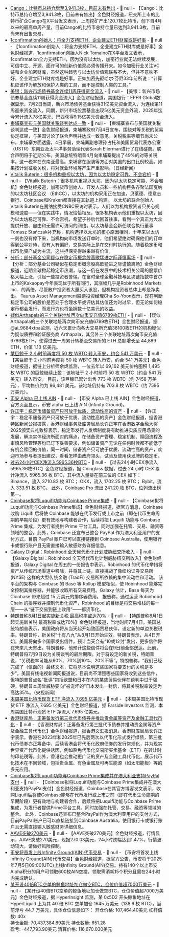 - [Cango：比特币总持仓增至3,941.3枚，目前未有售出](https://x.com/Cango_Group/status/1941097158712918439) - 📰 null - 【Cango：比特币总持仓增至3,941.3枚，目前未有售出】金色财经报道，纽交所上市的比特币矿企Cango在X平台发文表示，上周挖矿产出120.7枚比特币，创下自4月以来的最高单周产量，目前Cango的比特币总持仓量已达到3,941.3枚，目前尚未有出售交易。
- [1confirmation创始人：将全力支持ETH，企业建立ETH财库或是好事](https://x.com/NTmoney/status/1941466202179793096) - 📰 null - 【1confirmation创始人：将全力支持ETH，企业建立ETH财库或是好事】金色财经报道，1confirmation创始人Nick Tomaino在X平台发文表示，1confirmation全力支持ETH，因为没有以太坊，加密行业就无法继续发展，可信中立、开源、面许可的创新价值观必须传播开来。如今加密行业关注VC链和企业加密财库，虽然这种趋势与以太坊价值观联系不大，但并不意味不好，企业建立ETH财库或是好事。正如加密先驱哈尔·芬尼33年前所说：“计算机应该作为解放和保护人类的工具，而不是控制人类的工具。”
- [美银：新兴市场债券基金连续11周获得资金流入]() - 📰 null - 【美银：新兴市场债券基金连续11周获得资金流入】金色财经报道，美国银行：EPFR Global数据显示，7月2日当周，新兴市场债务基金获得31亿美元资金流入，为连续第11周迎来资金流入。同期，新兴市场股票基金出现5亿美元资金外流，2025年迄今累计流入78亿美元、巴西获得9.15亿美元资金流入。
- [柬埔寨宣布与美国就关税谈判达成一致]() - 📰 null - 【柬埔寨宣布与美国就关税谈判达成一致】金色财经报道，柬埔寨政府7月4日宣布，围绕对等关税的贸易协定框架，与美国讨论了联合声明并达成一致意见。关税税率等细节尚未公布。柬埔寨方面透露，4日早晨，柬埔寨副总理孙占托和美国贸易代表办公室（USTR）东南亚及太平洋事务助理代表Sarah Ellerman进行了在线磋商。联合声明将于近期公布。美国总统特朗普4月向柬埔寨提出了49%的对等关税率。这一税率在东南亚最高。柬埔寨在服装等方面对美国的出口比例较高。如果按计划征收关税，将对就业环境等产生严重影响。（日经新闻）
- [Vitalik Buterin：很多机构重视以太坊，因为以太坊稳定可靠、不会宕机](https://www.cnbc.com/2025/07/04/the-ethcc-crypto-scene-at-cannes-shows-how-far-ethereum-has-come.html) - 📰 null - 【Vitalik Buterin：很多机构重视以太坊，因为以太坊稳定可靠、不会宕机】金色财经报道，加密货币创始人、开发人员和一些机构巨头齐聚法国戛纳的以太坊社区会议 （EthCC），以太坊的机构采用正在加速，贝莱德、德意志银行、Coinbase和Kraken都直接在其轨道上构建。 
以太坊的联合创始人Vitalik Buterin在戛纳接受CNBC采访时表示，人们以为机构投资者只关心规模和速度——但在实践中，情况恰恰相反，很多机构表示他们重视以太坊，因为以太坊稳定可靠、不会宕机，希望子孙后代回首往事，看到一个真正为大众提供开放、自由和无需许可访问的网络。以太坊基金会新任联合执行董事Tomasz Stańczak补充称，机构选择以太坊的核心原因相同，十年来以太坊一刻也没有停下来，当机构向市场发送订单时，他们希望绝对确保他们的订单得到公平对待，没有人有偏好，交易实际上是在交付时执行的。随着稳定币和代币化资产成为主流，这些担保变得越来越有价值。
- [分析：部分基金公司疑似在稳定币概念股高歌猛进之际谨慎离场](https://www.businesstimes.com.sg/wealth/crypto-alternative-assets/stablecoin-frenzy-fuels-steep-stock-gains-make-funds-wary) - 📰 null - 【分析：部分基金公司疑似在稳定币概念股高歌猛进之际谨慎离场】金色财经报道，近期全球掀起稳定币热潮，与这一仍在发展中的技术相关公司的股票价格大幅上涨，引起一些投资者警惕。在富时全球金融科技与区块链指数中首尔上市的Kakaopay今年表现优于所有同行，其涨幅几乎是Robinhood Markets Inc．的两倍，尽管散户投资者大量买入该股，但机构投资者总体上却是净卖出。 
Taurus Asset Management股票投资经理Cha So-Yoon表示，现在判断稳定币公司的股价是否处于合理水平或评估其估值还为时过早，但无论如何稳定币都会发行，而发行方也将坐拥数十亿美元的收益。
- [疑似Arthapala的三个关联地址再次向币安充值6789枚ETH](https://x.com/ai_9684xtpa/status/1941432856909361654) - 📰 null - 【疑似Arthapala的三个关联地址再次向币安充值6789枚ETH】金色财经报道，据@ai_9684xtpa监测，近六天累计向各大交易所充值38100枚ETH的机构疑似为疑似质押和验证服务商 Arthapala，其另外三个关联地址再次向币安充值6789枚ETH，使得过去一周累计转移至交易所的 ETH 总额增长至 44,889 ETH，价值 1.13 亿美元。
- [某巨鲸于 2 小时前再度将 50 枚 WBTC 转入币安，约合 541 万美元]() - 📰 null - 【某巨鲸于 2 小时前再度将 50 枚 WBTC 转入币安，约合 541 万美元】金色财经报道，据链上分析师余烬监测，一位去年以 69,162 美元价格囤积 1,495 枚 WBTC 的巨鲸继续止盈：该地址于 2 小时前将 50 枚 WBTC（约合 541 万美元）转入币安。 
目前，该巨鲸已累计出售 773 枚 WBTC（约 7458 万美元），平均售价约为 96,481 美元。该地址仍持有 703.8 枚 WBTC（约 7595 万美元）。
- [币安 Alpha 已上线 AIN]() - 📰 null - 【币安 Alpha 已上线 AIN】金色财经报道，官方页面显示，币安 alpha 已上线 AIN (Infinity Ground)。
- [许正宇：稳定币储备资产只可放于优质、流动性高的资产](https://www.info.gov.hk/gia/general/202507/04/P2025070400581.htm) - 📰 null - 【许正宇：稳定币储备资产只可放于优质、流动性高的资产】金色财经报道，据香港特区新闻公报披露，香港财经事务及库务局局长许正宇在香港数字金融大奖2025颁奖典礼致辞表示，稳定币发行人发牌制度将有助推进实质应用场景的发展，解决实体经济所面对的痛点，在储备资产管理、稳定机制、赎回流程及审慎风险管理等均已订下妥善要求，例如储备资产无论在任何时候都不能低于有机会赎回的价值，同一时间，储备资产只可放于优质、流动性高的资产，欢迎巿场参与者提出建议，看看怎样由政府领头，试验及使用获发牌的稳定币。
- [过去24小时CEX净流入5965.36枚BTC]() - 📰 null - 【过去24小时CEX净流入5965.36枚BTC】金色财经报道，据 Coinglass 数据，过去 24 小时 CEX 累计净流入 5965.36 枚 BTC，其中流入量排在前三位的 CEX 如下： 
Binance，流入 3710.83 枚 BTC； 
OKX，流入 1702.25 枚 BTC； 
Bybit，流入 333.51 枚 BTC。 
此外，Coinbase Pro 流出 241.20 枚 BTC，位列流出榜第一。
- [Coinbase拟将Luquifi功能与Coinbase Prime集成]() - 📰 null - 【Coinbase拟将Luquifi功能与Coinbase Prime集成】金色财经报道，据官方消息，Coinbase 收购 Liquifi 后将使 Coinbase 能够在代币发行或上市之前（即在代币生命周期的早期阶段）更有效地与构建者合作，后续将把 Luquifi 功能与 Coinbase Prime 集成，为发行者提供 Prime 平台工具，同时加强在托管、交易、融资等领域的整合。此外，Coinbase 还宣布已整合 PayPal 作为澳大利亚用户的支付方式，目前 PayPal 账户已可以直接链接到 Coinbase Australia，使用银行卡或银行账户且无需直接输入敏感财务详细信息。
- [Galaxy Digital：Robinhood 全天候代币化计划威胁纽交所收入](https://cointelegraph.com/news/robinhood-tokenization-nyse-liquidity-shift) - 📰 null - 【Galaxy Digital：Robinhood 全天候代币化计划威胁纽交所收入】金色财经报道，Galaxy Digital 在周五的一份报告中表示，Robinhood 的代币化举措将资产从传统市场渠道中移除，并将其上链，直接挑战了像纽约证券交易所 (NYSE) 这样的大型传统金融 (TradFi) 交易所所依赖的集中流动性和活动。 
该平台的架构与 Coinbase 的 Base 等 Rollup 模型相似，使 Robinhood 能够完全控制其排序器，并能够收取所有交易费用。Galaxy 估计，Base 每天为 Coinbase 带来超过 15 万美元的排序器费用。 
报告称，通过运营 Robinhood Chain 的排序器并控制代币化资产，Robinhood 的目标是将交易堆栈的每一层——从“链下交易到链上效用”——都货币化。
- [特朗普称8月1日起实施新关税 最高税率或达70%]() - 📰 null - 【特朗普称8月1日起实施新关税 最高税率或达70%】金色财经报道，当地时间7月4日，美国总统特朗普表示，美国政府将从当天起开始致函贸易伙伴，设定新的单边关税税率。特朗普称，新关税“十有八九”从8月1日开始生效。特朗普表示，从4日开始，美国将向多个国家发出信件，预计当天会有“10或12封”发出，更多信件将在未来几天寄出。特朗普称，他预计这些信件将会在9日前全部送达。此前，特朗普将7月9日设为关税谈判的最后期限。对于将设定的新关税，特朗普说，“关税税率可能从60%、70%到10%、20%不等”。特朗普称，“我们已经完成了（信函的）最终文本，它将基本说明这些国家将要支付的关税是多少”。美国有线电视新闻网报道说，目前尚不清楚哪些国家将收到这些信件，但特朗普曾点名“批评”包括欧盟和日本在内的某些贸易伙伴在谈判中过于强硬。特朗普本周曾威胁要向“被宠坏的”日本发出一封信，将其关税税率设定为高达35%。（央视新闻）
- [本周美国比特币现货 ETF 净流入 7.695 亿美元]() - 📰 null - 【本周美国比特币现货 ETF 净流入 7.695 亿美元】金色财经报道，据 Farside Investors 监测，本周美国比特币现货 ETF 净流入 7.695 亿美元。
- [香港财库局：正筹备发行第三批代币债券并推动贵金属等资产及金融工具代币化](https://dw-media.tkww.hk/epaper/wwp/20250705/a08-0705.pdf) - 📰 null - 【香港财库局：正筹备发行第三批代币债券并推动贵金属等资产及金融工具代币化】金色财经报道，据香港文汇报消息，香港财库局局长许正宇表示，香港在2023年和2025年已先后两次以代币化形式发行绿债，第三批代币债券亦正筹备中，后续香港会将代币化政府债券的发行常规化，并为现实世界资产代币化提供诱因，例如豁免代币化交易所买卖基金（ETF）在转让时的印花税等。此外，香港也会推动更广泛的资产及金融工具代币化，展示代币化技术在不同领域，包括贵金属、有色金属及可再生能源（如太阳能板）等的多元应用。
- [Coinbase拟将Luquifi功能与Coinbase Prime集成并在澳大利亚支持PayPal支付](https://www.coinbase.com/zh-cn/blog/Coinbase-acquires-LiquiFi-the-leading-token-management-platform) - 📰 null - 【Coinbase拟将Luquifi功能与Coinbase Prime集成并在澳大利亚支持PayPal支付】金色财经报道，Coinbase在其官方博客发文表示，收购Liquifi后将使Coinbase能够在代币发行或上市之前（即在代币生命周期的早期阶段）更有效地与构建者合作，后续将把Luquifi功能与Coinbase Prime集成，为发行者提供Prime平台工具，同时加强在托管、交易、融资等领域的整合。 
此外，Coinbase还宣布已整合PayPal作为澳大利亚用户的支付方式，目前PayPal账户已可以直接链接到Coinbase Australia，使用银行卡或银行账户且无需直接输入敏感财务详细信息。
- [AAVE突破270美元]() - 📰 null - 【AAVE突破270美元】金色财经报道，行情显示，AAVE突破270美元，现报270.03美元，24小时跌幅达到1.47%，行情波动较大，请做好风险控制。
- [​​币安将首发上线Infinity Ground(AIN)代币交易​](https://x.com/binance/status/1941379909139746918) - 📰 null - 【​​币安将首发上线Infinity Ground(AIN)代币交易​】金色财经报道，据官方公告，币安将于2025年7月5日09:00(UTC)上线Infinity Ground(AIN)交易。持有140个以上币安Alpha积分的用户可领取600枚AIN空投，领取需消耗15个积分且需在24小时内完成确认。
- [某开设40倍BTC空单的鲸鱼地址加仓做空BTC，仓位价值超7000万美元](https://app.hyperliquid.xyz/join/NTOD) - 📰 null - 【某开设40倍BTC空单的鲸鱼地址加仓做空BTC，仓位价值超7000万美元】金色财经报道，据 HyperInsight 监测，某 0x5D2 开头鲸鱼地址在 HyperLiquid 上为其 40 倍 BTC 空单加仓 1645 万美元（138.9 枚 BTC），当前浮亏 44.7 万美元，具体仓位信息如下： 
开仓价格: 107,464.40美元 
杠杆倍数: 40x  
持仓金额: 70,437,384.89美元 
持仓数量: 651.28  
盈亏: -447,793.90美元 
清算价格: 116,670.030美元
